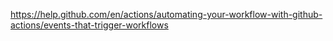 

https://help.github.com/en/actions/automating-your-workflow-with-github-actions/events-that-trigger-workflows
